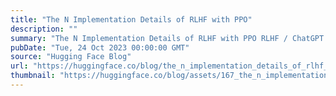 ```yaml
---
title: "The N Implementation Details of RLHF with PPO"
description: ""
summary: "The N Implementation Details of RLHF with PPO RLHF / ChatGPT has been a popular research topic these..."
pubDate: "Tue, 24 Oct 2023 00:00:00 GMT"
source: "Hugging Face Blog"
url: "https://huggingface.co/blog/the_n_implementation_details_of_rlhf_with_ppo"
thumbnail: "https://huggingface.co/blog/assets/167_the_n_implementation_details_of_rlhf_with_ppo/thumbnail.png"
---
```


